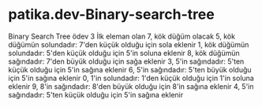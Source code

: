 # patika.dev-Binary-search-tree
Binary Search Tree ödev 3 
İlk eleman olan 7, kök düğüm olacak
5, kök düğümün solundadır: 7'den küçük olduğu için sola eklenir
1, kök düğümün solundadır: 5'den küçük olduğu için 5'in soluna eklenir
8, kök düğümün sağındadır: 7'den büyük olduğu için sağa eklenir
3, 5'in sağındadır: 5'ten küçük olduğu için 5'in sağına eklenir
6, 5'in sağındadır: 5'ten büyük olduğu için 5'in sağına eklenir
0, 1'in solundadır: 1'den küçük olduğu için 1'in soluna eklenir
9, 8'in sağındadır: 8'den büyük olduğu için 8'in sağına eklenir
4, 5'in sağındadır: 5'ten küçük olduğu için 5'in sağına eklenir
